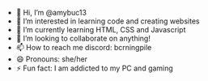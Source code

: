 - 👋 Hi, I’m @amybuc13
- 👀 I’m interested in learning code and creating websites
- 🌱 I’m currently learning HTML, CSS and Javascript
- 💞️ I’m looking to collaborate on anything!
- 📫 How to reach me discord: bcrningpile
- 😄 Pronouns: she/her
- ⚡ Fun fact: I am addicted to my PC and gaming

<!---
amybuc13/amybuc13 is a ✨ special ✨ repository because its `README.md` (this file) appears on your GitHub profile.
You can click the Preview link to take a look at your changes.
--->
